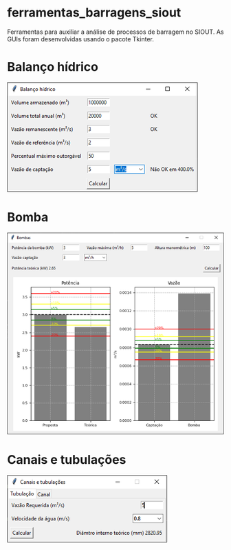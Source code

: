 # ferramentas_barragens_siout
Ferramentas para auxiliar a análise de processos de barragem no SIOUT. As GUIs foram desenvolvidas usando o pacote Tkinter.

# Balanço hídrico
![alt text](bal_hid.png)

# Bomba
![alt text](bomba.png)

# Canais e tubulações
![alt text](canal.png)
